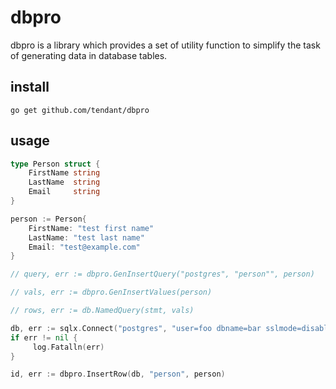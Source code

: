 # dbpro
dbpro is a library which provides a set of utility function to simplify the task of generating data in database tables.

## install

    go get github.com/tendant/dbpro
    
## usage

```go
type Person struct {
    FirstName string
    LastName  string
    Email     string
}

person := Person{
    FirstName: "test first name"
    LastName: "test last name"
    Email: "test@example.com"
}

// query, err := dbpro.GenInsertQuery("postgres", "person"", person)

// vals, err := dbpro.GenInsertValues(person)

// rows, err := db.NamedQuery(stmt, vals)

db, err := sqlx.Connect("postgres", "user=foo dbname=bar sslmode=disable")
if err != nil {
     log.Fatalln(err)
}

id, err := dbpro.InsertRow(db, "person", person)
```

